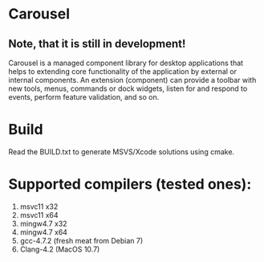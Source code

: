 Carousel
========

Note, that it is still in development!
----------

Carousel is a managed component library for desktop applications that helps to extending core functionality of the application by external or internal components. An extension (component) can provide a toolbar with new tools, menus,  commands or dock widgets, listen for and respond to events, perform feature validation, and so on. 

Build
=====
Read the BUILD.txt to generate MSVS/Xcode solutions using cmake.

Supported compilers (tested ones):
==================================
<ol>
<li>msvc11 x32</li>
<li>msvc11 x64</li>
<li>mingw4.7 x32</li>
<li>mingw4.7 x64</li>
<li>gcc-4.7.2 (fresh meat from Debian 7)</li> 
<li>Clang-4.2 (MacOS 10.7)</li> 
</ol>
